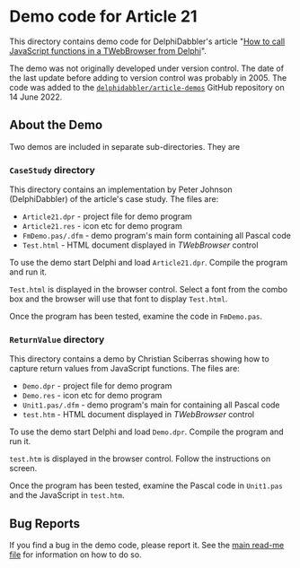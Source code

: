 # Demo code for Article 21

This directory contains demo code for DelphiDabbler's article "[How to call JavaScript functions in a TWebBrowser from Delphi](https://delphidabbler.com/articles/article-21)".

The demo was not originally developed under version control. The date of the last update before adding to version control was probably in 2005. The code was added to the [`delphidabbler/article-demos`](https://github.com/delphidabbler/article-demos) GitHub repository on 14 June 2022.

## About the Demo

Two demos are included in separate sub-directories. They are

### `CaseStudy` directory

This directory contains an implementation by Peter Johnson (DelphiDabbler) of the article's case study. The files are:

* `Article21.dpr` - project file for demo program
* `Article21.res` - icon etc for demo program
* `FmDemo.pas/.dfm` - demo program's main form containing all Pascal code
* `Test.html` - HTML document displayed in _TWebBrowser_ control

To use the demo start Delphi and load `Article21.dpr`. Compile the program and run it.

`Test.html` is displayed in the browser control. Select a font from the combo box and the browser will use that font to display `Test.html`.

Once the program has been tested, examine the code in `FmDemo.pas`.

### `ReturnValue` directory

This directory contains a demo by Christian Sciberras showing how to capture return values from JavaScript functions. The files are:

* `Demo.dpr` - project file for demo program
* `Demo.res` - icon etc for demo program
* `Unit1.pas/.dfm` - demo program's main for containing all Pascal code
* `test.htm` - HTML document displayed in _TWebBrowser_ control

To use the demo start Delphi and load `Demo.dpr`. Compile the program and run it.

`test.htm` is displayed in the browser control. Follow the instructions on screen.

Once the program has been tested, examine the Pascal code in `Unit1.pas` and the
JavaScript in `test.htm`.

## Bug Reports

If you find a bug in the demo code, please report it. See the [main read-me file](https://github.com/delphidabbler/article-demos/blob/master/README.md#bug-reports) for information on how to do so.
